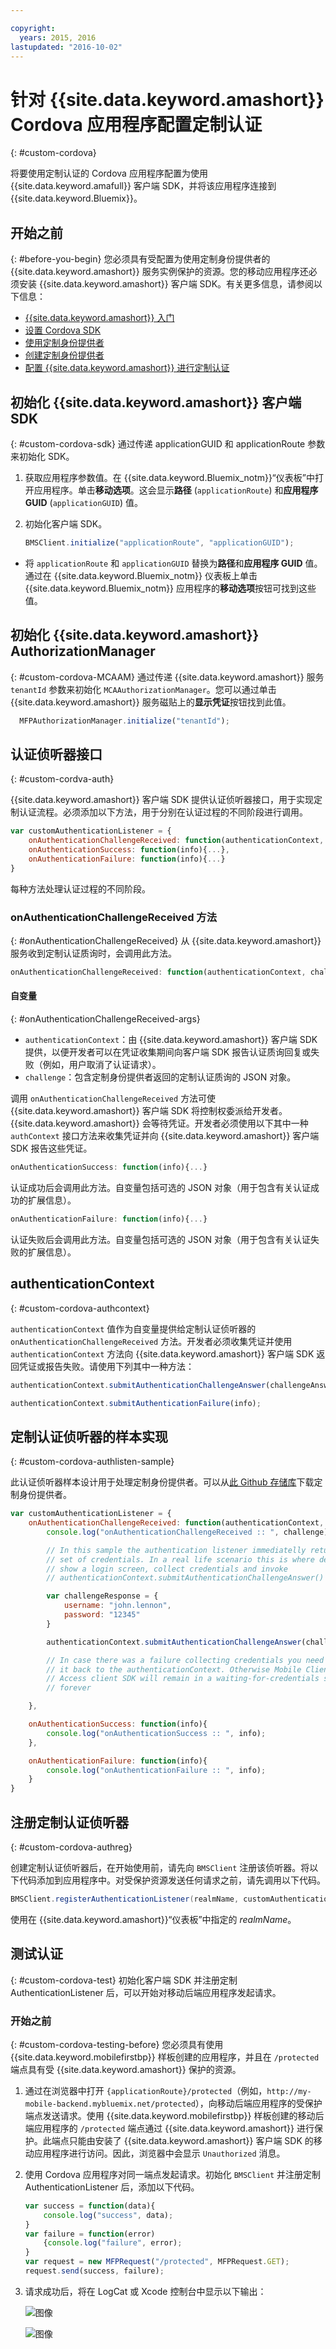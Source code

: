 ```yaml
---

copyright:
  years: 2015, 2016
lastupdated: "2016-10-02"
---
```


# 针对 {{site.data.keyword.amashort}} Cordova 应用程序配置定制认证
{: #custom-cordova}

将要使用定制认证的 Cordova 应用程序配置为使用 {{site.data.keyword.amafull}} 客户端 SDK，并将该应用程序连接到 {{site.data.keyword.Bluemix}}。


## 开始之前
{: #before-you-begin}
您必须具有受配置为使用定制身份提供者的 {{site.data.keyword.amashort}} 服务实例保护的资源。您的移动应用程序还必须安装 {{site.data.keyword.amashort}} 客户端 SDK。有关更多信息，请参阅以下信息：
 * [{{site.data.keyword.amashort}} 入门](https://console.{DomainName}/docs/services/mobileaccess/getting-started.html)
 * [设置 Cordova SDK](https://console.{DomainName}/docs/services/mobileaccess/getting-started-cordova.html)
 * [使用定制身份提供者](https://console.{DomainName}/docs/services/mobileaccess/custom-auth.html)
 * [创建定制身份提供者](https://console.{DomainName}/docs/services/mobileaccess/custom-auth-identity-provider.html)
 * [配置 {{site.data.keyword.amashort}} 进行定制认证](https://console.{DomainName}/docs/services/mobileaccess/custom-auth-config-mca.html)

## 初始化 {{site.data.keyword.amashort}} 客户端 SDK
{: #custom-cordova-sdk}
通过传递 applicationGUID 和 applicationRoute 参数来初始化 SDK。

1. 获取应用程序参数值。在 {{site.data.keyword.Bluemix_notm}}“仪表板”中打开应用程序。单击**移动选项**。这会显示**路径** (`applicationRoute`) 和**应用程序 GUID** (`applicationGUID`) 值。
1. 初始化客户端 SDK。

	```JavaScript
	BMSClient.initialize("applicationRoute", "applicationGUID");
	```
 * 将 `applicationRoute` 和 `applicationGUID` 替换为**路径**和**应用程序 GUID** 值。
通过在 {{site.data.keyword.Bluemix_notm}} 仪表板上单击 {{site.data.keyword.Bluemix_notm}} 应用程序的**移动选项**按钮可找到这些值。
	
 
 
## 初始化 {{site.data.keyword.amashort}} AuthorizationManager
 {: #custom-cordova-MCAAM}
通过传递 {{site.data.keyword.amashort}} 服务 `tenantId` 参数来初始化 `MCAAuthorizationManager`。您可以通过单击 {{site.data.keyword.amashort}} 服务磁贴上的**显示凭证**按钮找到此值。

```JavaScript
  MFPAuthorizationManager.initialize("tenantId");
  ```

## 认证侦听器接口
{: #custom-cordva-auth}

{{site.data.keyword.amashort}} 客户端 SDK 提供认证侦听器接口，用于实现定制认证流程。必须添加以下方法，用于分别在认证过程的不同阶段进行调用。

```JavaScript
var customAuthenticationListener = {
	onAuthenticationChallengeReceived: function(authenticationContext, challenge) {...},
	onAuthenticationSuccess: function(info){...},
	onAuthenticationFailure: function(info){...}
}
```

每种方法处理认证过程的不同阶段。

### onAuthenticationChallengeReceived 方法
{: #onAuthenticationChallengeReceived}
从 {{site.data.keyword.amashort}} 服务收到定制认证质询时，会调用此方法。

```JavaScript
onAuthenticationChallengeReceived: function(authenticationContext, challenge) {...}
```

#### 自变量
{: #onAuthenticationChallengeReceived-args}
* `authenticationContext`：由 {{site.data.keyword.amashort}} 客户端 SDK 提供，以便开发者可以在凭证收集期间向客户端 SDK 报告认证质询回复或失败（例如，用户取消了认证请求）。
* `challenge`：包含定制身份提供者返回的定制认证质询的 JSON 对象。

调用 `onAuthenticationChallengeReceived` 方法可使 {{site.data.keyword.amashort}} 客户端 SDK 将控制权委派给开发者。{{site.data.keyword.amashort}} 会等待凭证。开发者必须使用以下其中一种 `authContext` 接口方法来收集凭证并向 {{site.data.keyword.amashort}} 客户端 SDK 报告这些凭证。

```JavaScript
onAuthenticationSuccess: function(info){...}
```

认证成功后会调用此方法。自变量包括可选的 JSON 对象（用于包含有关认证成功的扩展信息）。


```JavaScript
onAuthenticationFailure: function(info){...}
```

认证失败后会调用此方法。自变量包括可选的 JSON 对象（用于包含有关认证失败的扩展信息）。


## authenticationContext
{: #custom-cordova-authcontext}

`authenticationContext` 值作为自变量提供给定制认证侦听器的 `onAuthenticationChallengeReceived` 方法。开发者必须收集凭证并使用 `authenticationContext` 方法向 {{site.data.keyword.amashort}} 客户端 SDK 返回凭证或报告失败。请使用下列其中一种方法：

```JavaScript
authenticationContext.submitAuthenticationChallengeAnswer(challengeAnswer);

authenticationContext.submitAuthenticationFailure(info);
```

## 定制认证侦听器的样本实现
{: #custom-cordova-authlisten-sample}

此认证侦听器样本设计用于处理定制身份提供者。可以从[此 Github 存储库](https://github.com/ibm-bluemix-mobile-services/bms-mca-custom-identity-provider-sample)下载定制身份提供者。

```JavaScript
var customAuthenticationListener = {
	onAuthenticationChallengeReceived: function(authenticationContext, challenge) {
		console.log("onAuthenticationChallengeReceived :: ", challenge);

		// In this sample the authentication listener immediatelly returns a hardcoded
		// set of credentials. In a real life scenario this is where developer would
		// show a login screen, collect credentials and invoke
		// authenticationContext.submitAuthenticationChallengeAnswer() API

		var challengeResponse = {
			username: "john.lennon",
			password: "12345"
		}

		authenticationContext.submitAuthenticationChallengeAnswer(challengeResponse);

		// In case there was a failure collecting credentials you need to report
		// it back to the authenticationContext. Otherwise Mobile Client
		// Access client SDK will remain in a waiting-for-credentials state
		// forever

	},

	onAuthenticationSuccess: function(info){
		console.log("onAuthenticationSuccess :: ", info);
	},

	onAuthenticationFailure: function(info){
		console.log("onAuthenticationFailure :: ", info);
	}
}
```

## 注册定制认证侦听器
{: #custom-cordova-authreg}

创建定制认证侦听器后，在开始使用前，请先向 `BMSClient` 注册该侦听器。将以下代码添加到应用程序中。对受保护资源发送任何请求之前，请先调用以下代码。

```Java
BMSClient.registerAuthenticationListener(realmName, customAuthenticationListener);
```
使用在 {{site.data.keyword.amashort}}“仪表板”中指定的 *realmName*。


## 测试认证
{: #custom-cordova-test}
初始化客户端 SDK 并注册定制 AuthenticationListener 后，可以开始对移动后端应用程序发起请求。

### 开始之前
{: #custom-cordova-testing-before}
您必须具有使用 {{site.data.keyword.mobilefirstbp}} 样板创建的应用程序，并且在 `/protected` 端点具有受 {{site.data.keyword.amashort}} 保护的资源。


1. 通过在浏览器中打开 `{applicationRoute}/protected`（例如，`http://my-mobile-backend.mybluemix.net/protected`），向移动后端应用程序的受保护端点发送请求。使用 {{site.data.keyword.mobilefirstbp}} 样板创建的移动后端应用程序的 `/protected` 端点通过 {{site.data.keyword.amashort}} 进行保护。此端点只能由安装了 {{site.data.keyword.amashort}} 客户端 SDK 的移动应用程序进行访问。因此，浏览器中会显示 `Unauthorized` 消息。

1. 使用 Cordova 应用程序对同一端点发起请求。初始化 `BMSClient` 并注册定制 AuthenticationListener 后，添加以下代码。

	```JavaScript
	var success = function(data){
    	console.log("success", data);
    }
	var failure = function(error)
    	{console.log("failure", error);
    }
	var request = new MFPRequest("/protected", MFPRequest.GET);
	request.send(success, failure);
	```

1. 	请求成功后，将在 LogCat 或 Xcode 控制台中显示以下输出：

	![图像](images/android-custom-login-success.png)

	![图像](images/ios-custom-login-success.png)
